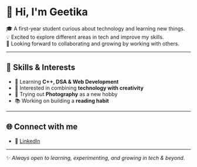 # 👋 Hi, I'm Geetika  

🎓 A first-year student curious about technology and learning new things.  
💡 Excited to explore different areas in tech and improve my skills.  
🤝 Looking forward to collaborating and growing by working with others.  

---

## 🔧 Skills & Interests  
- 🌱 Learning **C++, DSA & Web Development**  
- 🎨 Interested in combining **technology with creativity**  
- 📸 Trying out **Photography** as a new hobby  
- 📚 Working on building a **reading habit**  

---

## 🌐 Connect with me  
- 🔗 [LinkedIn](https://linkedin.com/in/geetika-codes)  

---

✨ *Always open to learning, experimenting, and growing in tech & beyond.*  

